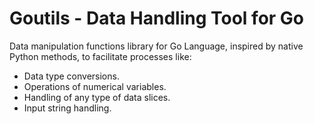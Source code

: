 # Goutils - Data Handling Tool for Go
Data manipulation functions library for Go Language, inspired by native Python methods, to facilitate processes like:
- Data type conversions.
- Operations of numerical variables.
- Handling of any type of data slices.
- Input string handling. 
